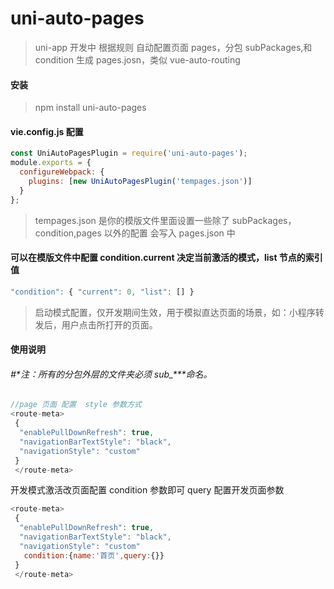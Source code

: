 <!--
 * @Author: wangming
 * @Date: 2020-03-27 14:56:03
 * @LastEditors: wangming
 * @LastEditTime: 2020-03-27 16:21:57
 * @Description: file content
 -->

# uni-auto-pages

> uni-app 开发中 根据规则 自动配置页面 pages，分包 subPackages,和 condition 生成 pages.josn，类似 vue-auto-routing

#### 安装

> npm install uni-auto-pages

#### vie.config.js 配置

```javascript
const UniAutoPagesPlugin = require('uni-auto-pages');
module.exports = {
  configureWebpack: {
    plugins: [new UniAutoPagesPlugin('tempages.json')]
  }
};
```

> tempages.json 是你的模版文件里面设置一些除了 subPackages，condition,pages 以外的配置 会写入 pages.json 中

#### 可以在模版文件中配置 condition.current 决定当前激活的模式，list 节点的索引值

```javascript
"condition": { "current": 0, "list": [] }
```

> 启动模式配置，仅开发期间生效，用于模拟直达页面的场景，如：小程序转发后，用户点击所打开的页面。

#### 使用说明

###### #\*注：所有的分包外层的文件夹必须 sub\_\*\*\*命名。

```javascript
//page 页面 配置  style 参数方式
<route-meta>
 {
  "enablePullDownRefresh": true,
  "navigationBarTextStyle": "black",
  "navigationStyle": "custom"
 }
 </route-meta>
```

开发模式激活改页面配置 condition 参数即可 query 配置开发页面参数

```javascript
<route-meta>
 {
  "enablePullDownRefresh": true,
  "navigationBarTextStyle": "black",
  "navigationStyle": "custom"
   condition:{name:'首页',query:{}}
 }
 </route-meta>
```
